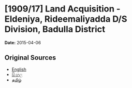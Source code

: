 # [1909/17] Land Acquisition - Eldeniya, Rideemaliyadda D/S Division, Badulla District

**Date:** 2015-04-06

## Original Sources

- [English](https://documents.gov.lk/view/extra-gazettes/2015/4/1909-17_E.pdf)
- [සිංහල](https://documents.gov.lk/view/extra-gazettes/2015/4/1909-17_S.pdf)
- [தமிழ்](https://documents.gov.lk/view/extra-gazettes/2015/4/1909-17_T.pdf)
